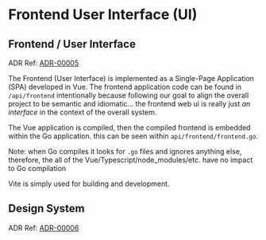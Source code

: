 # Frontend User Interface (UI)

## Frontend / User Interface

ADR Ref: [ADR-00005](../decisions/00005_frontend.md)

The Frontend (User Interface) is implemented as a Single-Page Application (SPA) developed in Vue. The frontend application code can be found in `/api/frontend` intentionally because following our goal to align the overall project to be semantic and idiomatic... the frontend web ui is really just *an interface* in the context of the overall system.

The Vue application is compiled, then the compiled frontend is embedded within the Go application. this can be seen within `api/frontend/frontend.go`.

Note: when Go compiles it looks for `.go` files and ignores anything else, therefore, the all of the Vue/Typescript/node_modules/etc. have no impact to Go compilation

Vite is simply used for building and development.

## Design System

ADR Ref: [ADR-00006](../decisions/00006_base_design_system.md)
